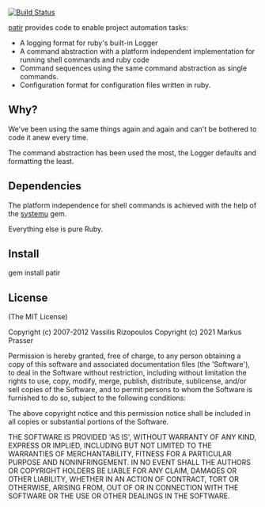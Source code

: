 [![Build Status](https://secure.travis-ci.org/damphyr/patir.png)](http://travis-ci.org/damphyr/patir)

[patir](http://patir.rubyforge.org) provides code to enable project automation tasks:

 * A logging format for ruby's built-in Logger
 * A command abstraction with a platform independent implementation for running shell commands and ruby code
 * Command sequences using the same command abstraction as single commands.
 * Configuration format for configuration files written in ruby.

## Why?
We've been using the same things again and again and can't be bothered to code it anew every time.

The command abstraction has been used the most, the Logger defaults and formatting the least.

## Dependencies
The platform independence for shell commands is achieved with the help of the [systemu](https://github.com/ahoward/systemu) gem.

Everything else is pure Ruby.

## Install

 gem install patir

## License

(The MIT License)

Copyright (c) 2007-2012 Vassilis Rizopoulos
Copyright (c) 2021 Markus Prasser

Permission is hereby granted, free of charge, to any person obtaining
a copy of this software and associated documentation files (the
'Software'), to deal in the Software without restriction, including
without limitation the rights to use, copy, modify, merge, publish,
distribute, sublicense, and/or sell copies of the Software, and to
permit persons to whom the Software is furnished to do so, subject to
the following conditions:

The above copyright notice and this permission notice shall be
included in all copies or substantial portions of the Software.

THE SOFTWARE IS PROVIDED 'AS IS', WITHOUT WARRANTY OF ANY KIND,
EXPRESS OR IMPLIED, INCLUDING BUT NOT LIMITED TO THE WARRANTIES OF
MERCHANTABILITY, FITNESS FOR A PARTICULAR PURPOSE AND NONINFRINGEMENT.
IN NO EVENT SHALL THE AUTHORS OR COPYRIGHT HOLDERS BE LIABLE FOR ANY
CLAIM, DAMAGES OR OTHER LIABILITY, WHETHER IN AN ACTION OF CONTRACT,
TORT OR OTHERWISE, ARISING FROM, OUT OF OR IN CONNECTION WITH THE
SOFTWARE OR THE USE OR OTHER DEALINGS IN THE SOFTWARE.
